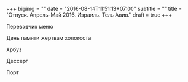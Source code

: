 +++
bigimg = ""
date = "2016-08-14T11:51:13+07:00"
subtitle = ""
title = "Отпуск. Апрель-Май 2016. Израиль. Тель Авив."
draft = true
+++

Переводчик меню

День памяти жертвам холокоста

Арбуз

Дессерт

Порт